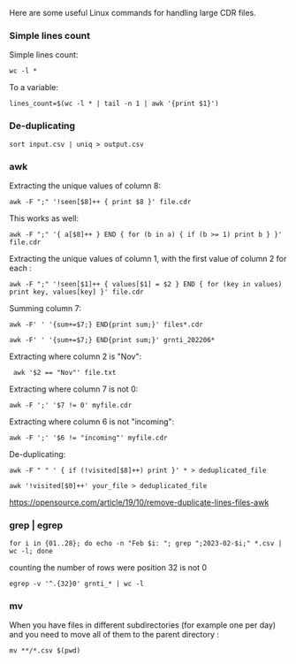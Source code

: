 
Here are some useful Linux commands for handling large CDR files.

###  Simple lines count

Simple lines count:

```
wc -l *
```

To a variable:

```
lines_count=$(wc -l * | tail -n 1 | awk '{print $1}')
```

### De-duplicating

```
sort input.csv | uniq > output.csv
```
###  awk

Extracting the unique values of column 8:

```
awk -F ";" '!seen[$8]++ { print $8 }' file.cdr
```

This works as well:

```
awk -F ";" '{ a[$8]++ } END { for (b in a) { if (b >= 1) print b } }' file.cdr
```

Extracting the unique values of column 1, with the first value of column 2 for each :

```
awk -F ";" '!seen[$1]++ { values[$1] = $2 } END { for (key in values) print key, values[key] }' file.cdr
```

Summing column 7:

```
awk -F' ' '{sum+=$7;} END{print sum;}' files*.cdr
```

```
awk -F' ' '{sum+=$7;} END{print sum;}' grnti_202206*
```

Extracting where column 2 is "Nov":

```
 awk '$2 == "Nov"' file.txt
```

Extracting where column 7 is not 0:

```
awk -F ';' '$7 != 0' myfile.cdr
```

Extracting where column 6 is not "incoming":

```
awk -F ';' '$6 != "incoming"' myfile.cdr
```

De-duplicating:

```
awk -F " " ' { if (!visited[$8]++) print }' * > deduplicated_file
```

```
awk '!visited[$0]++' your_file > deduplicated_file
```

https://opensource.com/article/19/10/remove-duplicate-lines-files-awk

###  grep | egrep

```
for i in {01..28}; do echo -n "Feb $i: "; grep ";2023-02-$i;" *.csv | wc -l; done
```

counting the number of rows were position 32 is not 0

```
egrep -v '^.{32}0' grnti_* | wc -l
```

###  mv

When you have files in different subdirectories (for example one per day) and you need to move all of them to the parent directory :

```
mv **/*.csv $(pwd) 
```
